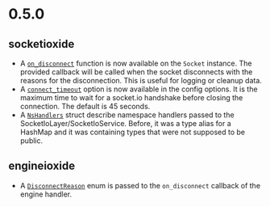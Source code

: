 # 0.5.0
## socketioxide
* A [`on_disconnect`](https://docs.rs/socketioxide/latest/socketioxide/struct.Socket.html#method.on_disconnect) function is now available on the `Socket` instance. The provided callback will be called when the socket disconnects with the reasons for the disconnection. This is useful for logging or cleanup data.
* A [`connect_timeout`](https://docs.rs/socketioxide/latest/socketioxide/struct.SocketIoConfigBuilder.html#method.connect_timeout) option is now available in the config options. It is the maximum time to wait for a socket.io handshake before closing the connection. The default is 45 seconds.
* A [`NsHandlers`](https://docs.rs/socketioxide/latest/socketioxide/struct.NsHandlers.html) struct describe namespace handlers passed to the SocketIoLayer/SocketIoService. Before, it was a type alias for a HashMap and it was containing types that were not supposed to be public.

## engineioxide
* A [`DisconnectReason`](https://docs.rs/engineioxide/latest/engineioxide/enum.DisconnectReason.html) enum is passed to the `on_disconnect` callback of the engine handler.